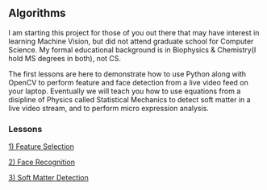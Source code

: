 <h2> Algorithms </h2>

<p>I am starting this project for those of you out there that may have interest in learning Machine Vision, but did not attend graduate school for Computer Science.  My formal educational background is in Biophysics & Chemistry(I hold MS degrees in both), not CS.</p>

<p>The first lessons are here to demonstrate how to use Python along with OpenCV to perform feature and face detection from a live video feed on your laptop. Eventually we will teach you how to use equations from a disipline of Physics called Statistical Mechanics to detect soft matter in a live video stream, and to perform micro expression analysis.</p>


<h3>Lessons</h3>

<a href="https://github.com/jchiefelk/Algorithms/tree/master/feature_selection">1) Feature Selection</a>

<a href="https://github.com/jchiefelk/Algorithms/tree/master/facerecognition">2) Face Recognition</a>

<a href="https://github.com/jchiefelk/AlgoLab/tree/master/softmatter">3) Soft Matter Detection</a>
